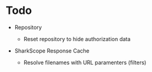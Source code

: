 #  Todo

* Repository

    + Reset repository to hide authorization data

* SharkScope Response Cache

    + Resolve filenames with URL paramenters (filters)
